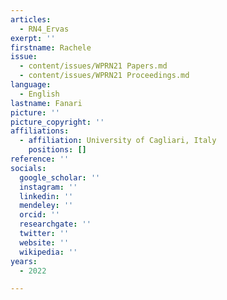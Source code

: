 ```yaml
---
articles:
  - RN4_Ervas
exerpt: ''
firstname: Rachele
issue:
  - content/issues/WPRN21 Papers.md
  - content/issues/WPRN21 Proceedings.md
language:
  - English
lastname: Fanari
picture: ''
picture_copyright: ''
affiliations:
  - affiliation: University of Cagliari, Italy
    positions: []
reference: ''
socials:
  google_scholar: ''
  instagram: ''
  linkedin: ''
  mendeley: ''
  orcid: ''
  researchgate: ''
  twitter: ''
  website: ''
  wikipedia: ''
years:
  - 2022

---
```

